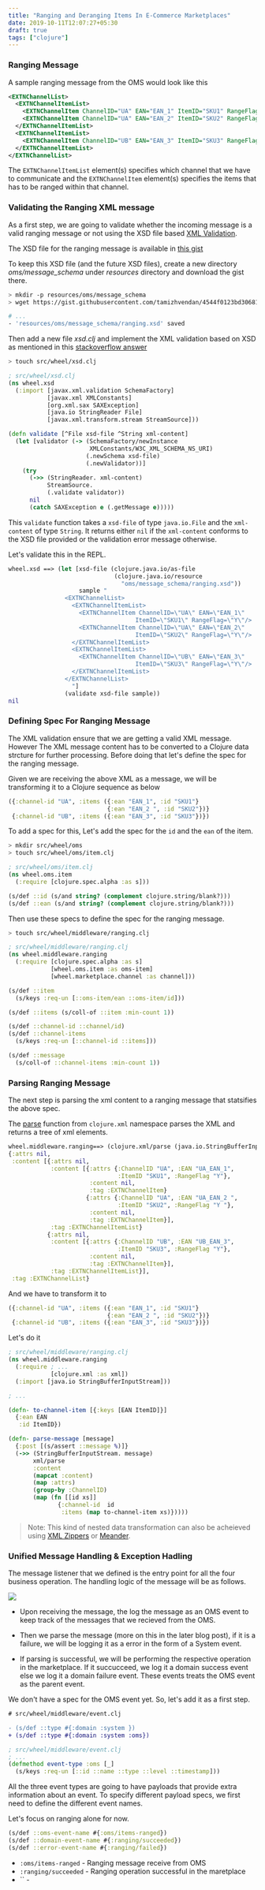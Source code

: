 ```yaml
---
title: "Ranging and Deranging Items In E-Commerce Marketplaces"
date: 2019-10-11T12:07:27+05:30
draft: true
tags: ["clojure"]
---
```


### Ranging Message

A sample ranging message from the OMS would look like this

```xml
<EXTNChannelList>
  <EXTNChannelItemList>
    <EXTNChannelItem ChannelID="UA" EAN="EAN_1" ItemID="SKU1" RangeFlag="Y"/>
    <EXTNChannelItem ChannelID="UA" EAN="EAN_2" ItemID="SKU2" RangeFlag="Y"/>
  </EXTNChannelItemList>
  <EXTNChannelItemList>
    <EXTNChannelItem ChannelID="UB" EAN="EAN_3" ItemID="SKU3" RangeFlag="Y"/>
  </EXTNChannelItemList>
</EXTNChannelList>
```

The `EXTNChannelItemList` element(s) specifies which channel that we have to communicate and the `EXTNChannelItem` element(s) specifies the items that has to be ranged within that channel.

### Validating the Ranging XML message

As a first step, we are going to validate whether the incoming message is a valid ranging message or not using the XSD file based [XML Validation](https://en.wikipedia.org/wiki/XML_validation).

The XSD file for the ranging message is available in [this gist](https://gist.github.com/tamizhvendan/4544f0123bd30681be1c5198ed87522c#file-ranging-xsd)

To keep this XSD file (and the future XSD files), create a new directory *oms/message_schema* under *resources* directory and download the gist there.

```bash
> mkdir -p resources/oms/message_schema
> wget https://gist.githubusercontent.com/tamizhvendan/4544f0123bd30681be1c5198ed87522c/raw/2c2112bde069f6d002c184e8cfc5a6db77fbebcb/ranging.xsd -P resources/oms/message_schema 

# ...
- 'resources/oms/message_schema/ranging.xsd' saved 
```

Then add a new file *xsd.clj* and implement the XML validation based on XSD as mentioned in this [stackoverflow answer](https://stackoverflow.com/questions/15732/whats-the-best-way-to-validate-an-xml-file-against-an-xsd-file)

```bash
> touch src/wheel/xsd.clj
```

```clojure
; src/wheel/xsd.clj
(ns wheel.xsd
  (:import [javax.xml.validation SchemaFactory]
           [javax.xml XMLConstants]
           [org.xml.sax SAXException]
           [java.io StringReader File]
           [javax.xml.transform.stream StreamSource]))

(defn validate [^File xsd-file ^String xml-content]
  (let [validator (-> (SchemaFactory/newInstance 
                       XMLConstants/W3C_XML_SCHEMA_NS_URI)
                      (.newSchema xsd-file)
                      (.newValidator))]
    (try
      (->> (StringReader. xml-content)
           StreamSource.
           (.validate validator))
      nil
      (catch SAXException e (.getMessage e)))))
```

This `validate` function takes a `xsd-file` of type `java.io.File` and the `xml-content` of type `String`. It returns either `nil` if the `xml-content` conforms to the XSD file provided or the validation error message otherwise. 

Let's validate this in the REPL.

```clojure
wheel.xsd ==> (let [xsd-file (clojure.java.io/as-file 
                              (clojure.java.io/resource 
                                "oms/message_schema/ranging.xsd"))
                    sample "
                <EXTNChannelList>
                  <EXTNChannelItemList>
                    <EXTNChannelItem ChannelID=\"UA\" EAN=\"EAN_1\" 
                                    ItemID=\"SKU1\" RangeFlag=\"Y\"/>
                    <EXTNChannelItem ChannelID=\"UA\" EAN=\"EAN_2\" 
                                    ItemID=\"SKU2\" RangeFlag=\"Y\"/>
                  </EXTNChannelItemList>
                  <EXTNChannelItemList>
                    <EXTNChannelItem ChannelID=\"UB\" EAN=\"EAN_3\" 
                                    ItemID=\"SKU3\" RangeFlag=\"Y\"/>
                  </EXTNChannelItemList>
                </EXTNChannelList>
                  "]
                (validate xsd-file sample))
nil
```

### Defining Spec For Ranging Message

The XML validation ensure that we are getting a valid XML message. However The XML message content has to be converted to a Clojure data strcture for further processing. Before doing that let's define the spec for the ranging message.

Given we are receiving the above XML as a message, we will be transforming it to a Clojure sequence as below

```clojure
({:channel-id "UA", :items ({:ean "EAN_1", :id "SKU1"} 
                            {:ean "EAN_2 ", :id "SKU2"})}
 {:channel-id "UB", :items ({:ean "EAN_3", :id "SKU3"})})
```

To add a spec for this, Let's add the spec for the `id` and the `ean` of the item.

```bash
> mkdir src/wheel/oms
> touch src/wheel/oms/item.clj
```

```clojure
; src/wheel/oms/item.clj
(ns wheel.oms.item
  (:require [clojure.spec.alpha :as s]))

(s/def ::id (s/and string? (complement clojure.string/blank?)))
(s/def ::ean (s/and string? (complement clojure.string/blank?)))
```

Then use these specs to define the spec for the ranging message.

```bash
> touch src/wheel/middleware/ranging.clj
```

```clojure
; src/wheel/middleware/ranging.clj
(ns wheel.middleware.ranging
  (:require [clojure.spec.alpha :as s]
            [wheel.oms.item :as oms-item]
            [wheel.marketplace.channel :as channel]))

(s/def ::item
  (s/keys :req-un [::oms-item/ean ::oms-item/id]))

(s/def ::items (s/coll-of ::item :min-count 1))

(s/def ::channel-id ::channel/id)
(s/def ::channel-items
  (s/keys :req-un [::channel-id ::items]))

(s/def ::message
  (s/coll-of ::channel-items :min-count 1))
```

### Parsing Ranging Message

The next step is parsing the xml content to a ranging message that statsifies the above spec.

The [parse](https://clojuredocs.org/clojure.xml/parse) function from `clojure.xml` namespace parses the XML and returns a tree of xml elements. 

```clojure
wheel.middleware.ranging==> (clojure.xml/parse (java.io.StringBufferInputStream. "{above xml content}"))
{:attrs nil,
 :content [{:attrs nil,
            :content [{:attrs {:ChannelID "UA", :EAN "UA_EAN_1", 
                               :ItemID "SKU1", :RangeFlag "Y"},
                       :content nil,
                       :tag :EXTNChannelItem}
                      {:attrs {:ChannelID "UA", :EAN "UA_EAN_2 ", 
                               :ItemID "SKU2", :RangeFlag "Y "},
                       :content nil,
                       :tag :EXTNChannelItem}],
            :tag :EXTNChannelItemList}
           {:attrs nil,
            :content [{:attrs {:ChannelID "UB", :EAN "UB_EAN_3", 
                               :ItemID "SKU3", :RangeFlag "Y"},
                       :content nil,
                       :tag :EXTNChannelItem}],
            :tag :EXTNChannelItemList}],
 :tag :EXTNChannelList}
```

And we have to transform it to

```clojure
({:channel-id "UA", :items ({:ean "EAN_1", :id "SKU1"} 
                            {:ean "EAN_2 ", :id "SKU2"})}
 {:channel-id "UB", :items ({:ean "EAN_3", :id "SKU3"})})
```

Let's do it

```clojure
; src/wheel/middleware/ranging.clj
(ns wheel.middleware.ranging
  (:require ; ...
            [clojure.xml :as xml])
  (:import [java.io StringBufferInputStream]))

; ...

(defn- to-channel-item [{:keys [EAN ItemID]}]
  {:ean EAN
   :id ItemID})

(defn- parse-message [message]
  {:post [(s/assert ::message %)]}
  (->> (StringBufferInputStream. message)
       xml/parse
       :content
       (mapcat :content)
       (map :attrs)
       (group-by :ChannelID)
       (map (fn [[id xs]]
              {:channel-id  id
               :items (map to-channel-item xs)}))))
```

> Note: This kind of nested data transformation can also be acheieved using [XML Zippers](https://ravi.pckl.me/short/functional-xml-editing-using-zippers-in-clojure) or [Meander](https://github.com/noprompt/meander).


### Unified Message Handling & Exception Hadling 

The message listener that we defined is the entry point for all the four business operation. The handling logic of the message will be as follows.

![](/img/clojure/blog/ecom-middleware/message-handling-process.png)

* Upon receiving the message, the log the message as an OMS event to keep track of the messages that we recieved from the OMS.

* Then we parse the message (more on this in the later blog post), if it is a failure, we will be logging it as a error in the form of a System event.

* If parsing is successful, we will be performing the respective operation in the marketplace. If it succucceed, we log it a domain success event else we log it a domain failure event. These events treats the OMS event as the parent event. 

We don't have a spec for the OMS event yet. So, let's add it as a first step.

```diff
# src/wheel/middleware/event.clj

- (s/def ::type #{:domain :system })
+ (s/def ::type #{:domain :system :oms})
```

```clojure
; src/wheel/middleware/event.clj
; ...
(defmethod event-type :oms [_]
  (s/keys :req-un [::id ::name ::type ::level ::timestamp]))
```

All the three event types are going to have payloads that provide extra information about an event. To specify different payload specs, we first need to define the different event names.

Let's focus on ranging alone for now.

```clojure
(s/def ::oms-event-name #{:oms/items-ranged}) 
(s/def ::domain-event-name #{:ranging/succeeded})
(s/def ::error-event-name #{:ranging/failed})
```

* `:oms/items-ranged` - Ranging message receive from OMS
* `:ranging/succeeded` - Ranging operation successful in the maretplace
* `` - 